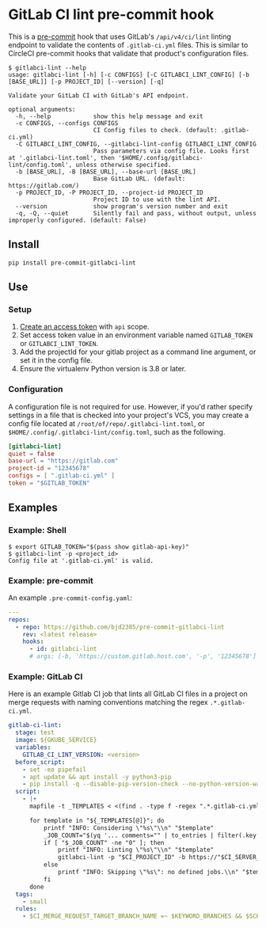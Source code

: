 # GitLab CI lint pre-commit hook

This is a [pre-commit](https://pre-commit.com/) hook that uses GitLab's `/api/v4/ci/lint` linting endpoint to validate the contents of `.gitlab-ci.yml` files. This is similar to CircleCI pre-commit hooks that validate that product's configuration files.

```text
$ gitlabci-lint --help
usage: gitlabci-lint [-h] [-c CONFIGS] [-C GITLABCI_LINT_CONFIG] [-b [BASE_URL]] [-p PROJECT_ID] [--version] [-q]

Validate your GitLab CI with GitLab's API endpoint.

optional arguments:
  -h, --help            show this help message and exit
  -c CONFIGS, --configs CONFIGS
                        CI Config files to check. (default: .gitlab-ci.yml)
  -C GITLABCI_LINT_CONFIG, --gitlabci-lint-config GITLABCI_LINT_CONFIG
                        Pass parameters via config file. Looks first at '.gitlabci-lint.toml', then '$HOME/.config/gitlabci-lint/config.toml', unless otherwise specified.
  -b [BASE_URL], -B [BASE_URL], --base-url [BASE_URL]
                        Base GitLab URL. (default: https://gitlab.com/)
  -p PROJECT_ID, -P PROJECT_ID, --project-id PROJECT_ID
                        Project ID to use with the lint API.
  --version             show program's version number and exit
  -q, -Q, --quiet       Silently fail and pass, without output, unless improperly configured. (default: False)
```

## Install

```shell
pip install pre-commit-gitlabci-lint
```

## Use

### Setup

1. [Create an access token](https://gitlab.com/-/profile/personal_access_tokens) with `api` scope.
2. Set access token value in an environment variable named `GITLAB_TOKEN` or `GITLABCI_LINT_TOKEN`.
3. Add the projectId for your gitlab project as a command line argument, or set it in the config file.
4. Ensure the virtualenv Python version is 3.8 or later.

### Configuration

A configuration file is not required for use. However, if you'd rather specify settings in a file that is checked into your project's VCS, you may create a config file located at `/root/of/repo/.gitlabci-lint.toml`, or `$HOME/.config/.gitlabci-lint/config.toml`, such as the following.

```toml
[gitlabci-lint]
quiet = false
base-url = "https://gitlab.com"
project-id = "12345678"
configs = [ ".gitlab-ci.yml" ]
token = "$GITLAB_TOKEN"
```

## Examples

### Example: Shell

```console
$ export GITLAB_TOKEN="$(pass show gitlab-api-key)"
$ gitlabci-lint -p <project_id>
Config file at '.gitlab-ci.yml' is valid.
```

### Example: pre-commit

An example `.pre-commit-config.yaml`:

```yaml
---
repos:
  - repo: https://github.com/bjd2385/pre-commit-gitlabci-lint
    rev: <latest release>
    hooks:
      - id: gitlabci-lint
      # args: [-b, 'https://custom.gitlab.host.com', '-p', '12345678']
```

### Example: GitLab CI

Here is an example Gitlab CI job that lints all GitLab CI files in a project on merge requests with naming conventions matching the regex `.*.gitlab-ci.yml`.

```yaml
gitlab-ci-lint:
  stage: test
  image: ${GKUBE_SERVICE}
  variables:
    GITLAB_CI_LINT_VERSION: <version>
  before_script:
    - set -eo pipefail
    - apt update && apt install -y python3-pip
    - pip install -q --disable-pip-version-check --no-python-version-warning pre-commit-gitlabci-lint=="$GITLAB_CI_LINT_VERSION"
  script:
    - |+
      mapfile -t _TEMPLATES < <(find . -type f -regex ".*.gitlab-ci.yml")

      for template in "${_TEMPLATES[@]}"; do
          printf "INFO: Considering \"%s\"\\n" "$template"
          _JOB_COUNT="$(yq '... comments="" | to_entries | filter(.key != "include" and .key != "default" and .key != "stages" and .key != "variables" and .key != "workflow" and (.key != ".*") and .key != "cache") | from_entries | length' "$template")"
          if [ "$_JOB_COUNT" -ne "0" ]; then
              printf "INFO: Linting \"%s\"\\n" "$template"
              gitlabci-lint -p "$CI_PROJECT_ID" -b https://"$CI_SERVER_HOST" -c "$template"
          else
              printf "INFO: Skipping \"%s\": no defined jobs.\\n" "$template"
          fi
      done
  tags:
    - small
  rules:
    - $CI_MERGE_REQUEST_TARGET_BRANCH_NAME =~ $KEYWORD_BRANCHES && $SCHEDULE_JOB == null
```